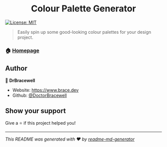 <h1 align="center">Colour Palette Generator</h1>
<p>
  <a href="#" target="_blank">
    <img alt="License: MIT" src="https://img.shields.io/badge/License-MIT-yellow.svg" />
  </a>
</p>

> Easily spin up some good-looking colour palettes for your design project.

### 🏠 [Homepage](https://brace.dev/colours-generator)

## Author

👤 **DrBracewell**

* Website: https://www.brace.dev
* Github: [@DoctorBracewell](https://github.com/DoctorBracewell)

## Show your support

Give a ⭐️ if this project helped you!

***
_This README was generated with ❤️ by [readme-md-generator](https://github.com/kefranabg/readme-md-generator)_
